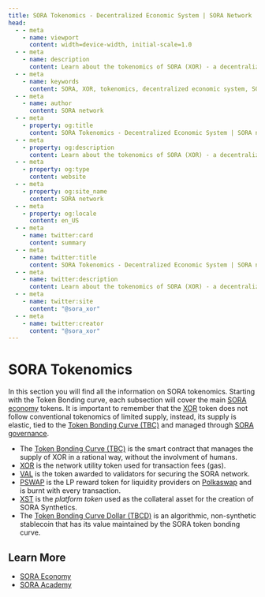 ```yaml
---
title: SORA Tokenomics - Decentralized Economic System | SORA Network
head:
  - - meta
    - name: viewport
      content: width=device-width, initial-scale=1.0
  - - meta
    - name: description
      content: Learn about the tokenomics of SORA (XOR) - a decentralized economic system built on the SORA network. Explore XOR token distribution, utility, and incentives.
  - - meta
    - name: keywords
      content: SORA, XOR, tokenomics, decentralized economic system, SORA network, token distribution, utility, incentives
  - - meta
    - name: author
      content: SORA network
  - - meta
    - property: og:title
      content: SORA Tokenomics - Decentralized Economic System | SORA network
  - - meta
    - property: og:description
      content: Learn about the tokenomics of SORA (XOR) - a decentralized economic system built on the SORA network. Explore XOR token distribution, utility, and incentives.
  - - meta
    - property: og:type
      content: website
  - - meta
    - property: og:site_name
      content: SORA network
  - - meta
    - property: og:locale
      content: en_US
  - - meta
    - name: twitter:card
      content: summary
  - - meta
    - name: twitter:title
      content: SORA Tokenomics - Decentralized Economic System | SORA network
  - - meta
    - name: twitter:description
      content: Learn about the tokenomics of SORA (XOR) - a decentralized economic system built on the SORA network. Explore XOR token distribution, utility, and incentives.
  - - meta
    - name: twitter:site
      content: "@sora_xor"
  - - meta
    - name: twitter:creator
      content: "@sora_xor"
---
```


# SORA Tokenomics

In this section you will find all the information on SORA
tokenomics. Starting with the Token Bonding curve, each subsection
will cover the main [SORA economy](sora-economy.md) tokens. It is
important to remember that the [XOR](xor.md) token does not follow
conventional tokenomics of limited supply, instead, its supply is
elastic, tied to the [Token Bonding Curve (TBC)](tbc.md) and managed
through [SORA governance](sora-governance.md).

- The [Token Bonding Curve (TBC)](tbc.md) is the smart contract that
  manages the supply of XOR in a rational way, without the involvment
  of humans.
- [XOR](xor.md) is the network utility token used for transaction fees (gas).
- [VAL](val.md) is the token awarded to validators for securing the
  SORA network.
- [PSWAP](pswap.md) is the LP reward token for liquidity providers on
  [Polkaswap](https://polkaswap.io/) and is burnt with every transaction.
- [XST](xst.md) is the _platform token_ used as the collateral asset for the creation of SORA Synthetics.
- The [Token Bonding Curve Dollar (TBCD)](tbcd.md) is an algorithmic,
  non-synthetic stablecoin that has its value maintained by the SORA
  token bonding curve.

## Learn More

- [SORA Economy](/sora-economy.md)
- [SORA Academy](/sora-academy.md)
